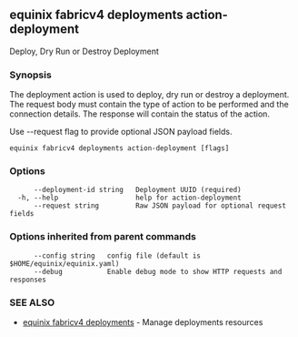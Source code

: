 ## equinix fabricv4 deployments action-deployment

Deploy, Dry Run or Destroy Deployment

### Synopsis

The deployment action is used to deploy, dry run or destroy a deployment. The request body must contain the type of action to be performed and the connection details. The response will contain the status of the action.

Use --request flag to provide optional JSON payload fields.

```
equinix fabricv4 deployments action-deployment [flags]
```

### Options

```
      --deployment-id string   Deployment UUID (required)
  -h, --help                   help for action-deployment
      --request string         Raw JSON payload for optional request fields
```

### Options inherited from parent commands

```
      --config string   config file (default is $HOME/equinix/equinix.yaml)
      --debug           Enable debug mode to show HTTP requests and responses
```

### SEE ALSO

* [equinix fabricv4 deployments](equinix_fabricv4_deployments.md)	 - Manage deployments resources

